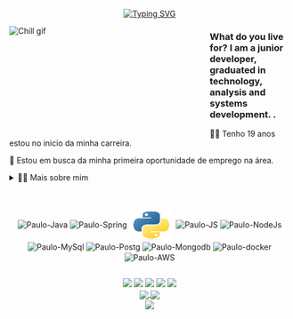 <p align="center">
<a href="https://github.com/pauloandresdf?tab=repositories"><img src="https://readme-typing-svg.demolab.com/?font=Fira+Code&pause=1000&color=Ff0000&center=true&vCenter=true&width=500&height=30&lines=Opa,+eu%20sou+Paulo+Andre+iai?%F0%9F%91%8B" alt="Typing SVG" /></a>
</p>

[<img align="left" alt="Chill gif" src="https://i.gifer.com/3IsP.gif" width="360" height="190" />](https://github.com/pauloandresdf?tab=repositories)

### What do you live for? I am a junior developer, graduated in technology, analysis and systems development. .

👨‍🎓 Tenho 19 anos estou no inicio da minha carreira.

🔭 Estou em busca da minha primeira oportunidade de emprego na área.

<details>
  <summary>👨‍💻 Mais sobre mim</summary>
  
  - 💬 Desde o inicio da minha graduação, venho me desenvolvendo como dev autodidata.
    
  - 📚Me especializando atualmente em Java, Spring Framework e AWS.

  - 🔰Sou formado em CFOR de Engenharia, Aspirante-a-oficial R/2 do Exército Brasileiro, tenho habilidades únicas, como adaptação a mudanças e comprometimento com objetivos e metas a qualquer custo, adquiridos em terreno, diferenciais que aplico em todos os setores da vida.

  - 💡Tenho grande interesse em expandir meus conhecimentos para o front-end com o objetivo de me tornar um desenvolvedor Full Stack.

</details>

##

<div align="center" style="display: inline_block"><br>
  <img align="center" alt="Paulo-Java" height="80" width="80" src="https://cdn.jsdelivr.net/gh/devicons/devicon/icons/java/java-original.svg"/>
  <img align="center" alt="Paulo-Spring" height="60" width="80" src="https://cdn.jsdelivr.net/gh/devicons/devicon@latest/icons/spring/spring-original-wordmark.svg"/>
  <img align="center" alt="Paulo-Python" height="60" width="80" src="https://raw.githubusercontent.com/devicons/devicon/master/icons/python/python-original.svg">
  <img align="center" alt="Paulo-JS" height="60" width="80"src="https://cdn.jsdelivr.net/gh/devicons/devicon/icons/javascript/javascript-original.svg" />       
  <img align="center" alt="Paulo-NodeJs" height="60" width="80" src="https://cdn.jsdelivr.net/gh/devicons/devicon@latest/icons/nodejs/nodejs-plain-wordmark.svg" />
  <img align="center" alt="Paulo-MySql" height="80" width="80"src="https://cdn.jsdelivr.net/gh/devicons/devicon@latest/icons/mysql/mysql-plain-wordmark.svg" />
  <img align="center" alt="Paulo-Postg" height="60" width="80" src="https://cdn.jsdelivr.net/gh/devicons/devicon@latest/icons/postgresql/postgresql-plain-wordmark.svg" />
   <img align="center" alt="Paulo-Mongodb" height="60" width="80" src="https://cdn.jsdelivr.net/gh/devicons/devicon@latest/icons/mongodb/mongodb-plain-wordmark.svg" />
  <img align="center" alt="Paulo-docker" height="60" width="80" src="https://cdn.jsdelivr.net/gh/devicons/devicon@latest/icons/docker/docker-original-wordmark.svg"/>
  <img align="center" alt="Paulo-AWS" height="60" width="80" src="https://cdn.jsdelivr.net/gh/devicons/devicon@latest/icons/amazonwebservices/amazonwebservices-plain-wordmark.svg"/>
  

  <!--<img align="center" alt="Paulo-Csharp" height="60" width="80" src="https://raw.githubusercontent.com/devicons/devicon/master/icons/csharp/csharp-original.svg">-->
  
   
</div>
  
  ##
 
<div align="center"> 
  <a href="https://www.reddit.com/user/pauloandredev"target="_blank"><img src="https://img.shields.io/badge/Reddit-FF4500?style=for-the-badge&logo=reddit&logoColor=white" target="_blank"></a> 
  <a href="https://www.linkedin.com/in/pauloandresdf/" target="_blank"><img src="https://img.shields.io/badge/-LinkedIn-%230077B5?style=for-the-badge&logo=linkedin&logoColor=white" target="_blank"></a> 
  <a href="https://open.spotify.com/playlist/7BCNqfElVwlDcClH9eG0Bl?si=0f6defbbc7bc4591" target="_blank"><img src="https://img.shields.io/badge/Spotify-1ED760?style=for-the-badge&logo=spotify&logoColor=white"></a>
  <a href="https://www.instagram.com/pauloandresdf/" target="_blank"><img src="https://img.shields.io/badge/-Instagram-%23E4405F?style=for-the-badge&logo=instagram&logoColor=white" target="_blank"></a>
  <a href = "mailto:pauloandresdfdev@gmail.com"><img src="https://img.shields.io/badge/-Gmail-%23333?style=for-the-badge&logo=gmail&logoColor=white" target="_blank"></a>
</div>

<div align="center">  
<a href="https://github.com/pauloandresdf/github-readme-stats">
  <img align="center" height="180em" src="https://github-readme-stats.vercel.app/api?username=pauloandresdf&layout=compact&theme=shadow_red" />
</a>
<a href="https://github.com/pauloandresdf/github-readme-stats">
  <img align="center"height="180em"src="https://github-readme-stats.vercel.app/api/top-langs/?username=pauloandresdf&layout=compact&theme=shadow_red" />
</a>
</div>

<div align="center">
<img align="center" height="280em" href="https://github.com/pauloandresdf/github-readme-stats" src="https://github-readme-activity-graph.vercel.app/graph?username=pauloandresdf&radius=16&theme=redical&area=false&order=5&hide_border=true&hide_title=false&line=F12A37&point=91040D&color=E1E1E1">
</img>
</div>

<!--
<div align="center">
  <img src="https://visitor-badge.laobi.icu/badge?page_id=pauloandresdf.visitor-badge&left_color=black&right_color=red">
</div>
<div align="center">
<img alt="Total de estrelas" title="Total de estrelas GitHub" src="https://custom-icon-badges.demolab.com/github/stars/pauloandresdf?color=black&style=for-the-badge&labelColor=black&logo=star&label=estrelas"/>
</div> 
-->
<!--<div align="center">
<img align="center" height="500px" src="https://i.gifer.com/g32K.gif
" width="800px"  style="max-width: 100%; height: auto;></img>
</div> 
-->

